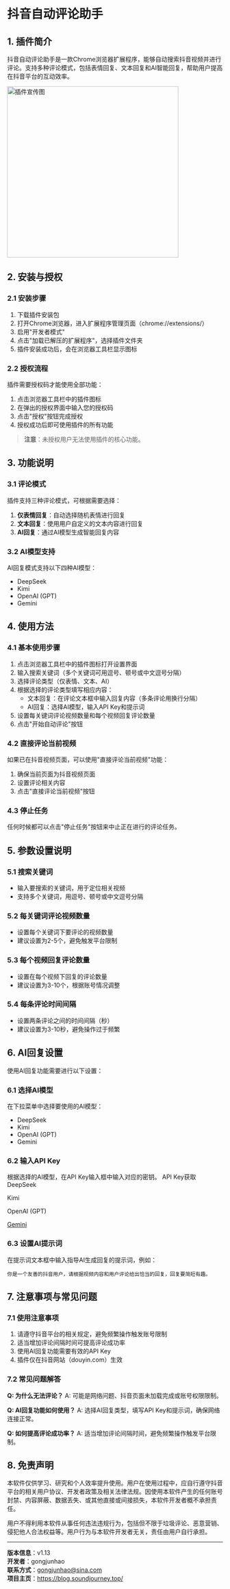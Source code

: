 # 抖音自动评论助手

## 1. 插件简介

抖音自动评论助手是一款Chrome浏览器扩展程序，能够自动搜索抖音视频并进行评论。支持多种评论模式，包括表情回复、文本回复和AI智能回复，帮助用户提高在抖音平台的互动效率。

<img src="images/douyin-ai-comment-pic.png" alt="插件宣传图" width="400"/>

## 2. 安装与授权

### 2.1 安装步骤
1. 下载插件安装包
2. 打开Chrome浏览器，进入扩展程序管理页面（chrome://extensions/）
3. 启用"开发者模式"
4. 点击"加载已解压的扩展程序"，选择插件文件夹
5. 插件安装成功后，会在浏览器工具栏显示图标

### 2.2 授权流程
插件需要授权码才能使用全部功能：
1. 点击浏览器工具栏中的插件图标
2. 在弹出的授权界面中输入您的授权码
3. 点击"授权"按钮完成授权
4. 授权成功后即可使用插件的所有功能

> **注意**：未授权用户无法使用插件的核心功能。

## 3. 功能说明

### 3.1 评论模式
插件支持三种评论模式，可根据需要选择：

1. **仅表情回复**：自动选择随机表情进行回复
2. **文本回复**：使用用户自定义的文本内容进行回复
3. **AI回复**：通过AI模型生成智能回复内容

### 3.2 AI模型支持
AI回复模式支持以下四种AI模型：
- DeepSeek
- Kimi
- OpenAI (GPT)
- Gemini

## 4. 使用方法

### 4.1 基本使用步骤
1. 点击浏览器工具栏中的插件图标打开设置界面
2. 输入搜索关键词（多个关键词可用逗号、顿号或中文逗号分隔）
3. 选择评论类型（仅表情、文本、AI）
4. 根据选择的评论类型填写相应内容：
   - 文本回复：在评论文本框中输入回复内容（多条评论用换行分隔）
   - AI回复：选择AI模型，输入API Key和提示词
5. 设置每关键词评论视频数量和每个视频回复评论数量
6. 点击"开始自动评论"按钮

### 4.2 直接评论当前视频
如果已在抖音视频页面，可以使用"直接评论当前视频"功能：
1. 确保当前页面为抖音视频页面
2. 设置评论相关内容
3. 点击"直接评论当前视频"按钮

### 4.3 停止任务
任何时候都可以点击"停止任务"按钮来中止正在进行的评论任务。

## 5. 参数设置说明

### 5.1 搜索关键词
- 输入要搜索的关键词，用于定位相关视频
- 支持多个关键词，用逗号、顿号或中文逗号分隔

### 5.2 每关键词评论视频数量
- 设置每个关键词下要评论的视频数量
- 建议设置为2-5个，避免触发平台限制

### 5.3 每个视频回复评论数量
- 设置在每个视频下回复的评论数量
- 建议设置为3-10个，根据账号情况调整

### 5.4 每条评论时间间隔
- 设置两条评论之间的时间间隔（秒）
- 建议设置为3-10秒，避免操作过于频繁

## 6. AI回复设置

使用AI回复功能需要进行以下设置：

### 6.1 选择AI模型
在下拉菜单中选择要使用的AI模型：
- DeepSeek
- Kimi
- OpenAI (GPT)
- Gemini

### 6.2 输入API Key
根据选择的AI模型，在API Key输入框中输入对应的密钥。
API Key获取
DeepSeek

Kimi

OpenAI (GPT)

[Gemini](https://aistudio.google.com/app/apikey?hl=zh-cn)


### 6.3 设置AI提示词
在提示词文本框中输入指导AI生成回复的提示词，例如：
```
你是一个友善的抖音用户，请根据视频内容和用户评论给出恰当的回复，回复要简短有趣。
```

## 7. 注意事项与常见问题

### 7.1 使用注意事项
1. 请遵守抖音平台的相关规定，避免频繁操作触发账号限制
2. 适当增加评论间隔时间可提高评论成功率
3. 使用AI回复功能需要有效的API Key
4. 插件仅在抖音网站（douyin.com）生效

### 7.2 常见问题解答

**Q: 为什么无法评论？**
A: 可能是网络问题、抖音页面未加载完成或账号权限限制。

**Q: AI回复功能如何使用？**
A: 选择AI回复类型，填写API Key和提示词，确保网络连接正常。

**Q: 如何提高评论成功率？**
A: 适当增加评论间隔时间，避免频繁操作触发平台限制。

## 8. 免责声明

本软件仅供学习、研究和个人效率提升使用。用户在使用过程中，应自行遵守抖音平台的相关用户协议、开发者政策及相关法律法规。因使用本软件产生的任何账号封禁、内容屏蔽、数据丢失、或其他直接或间接损失，本软件开发者概不承担责任。

用户不得利用本软件从事任何违法违规行为，包括但不限于垃圾评论、恶意营销、侵犯他人合法权益等。用户行为与本软件开发者无关，责任由用户自行承担。

---

**版本信息**：v1.13  
**开发者**：gongjunhao  
**联系方式**：gongjunhao@sina.com  
**项目主页**：https://blog.soundjourney.top/
